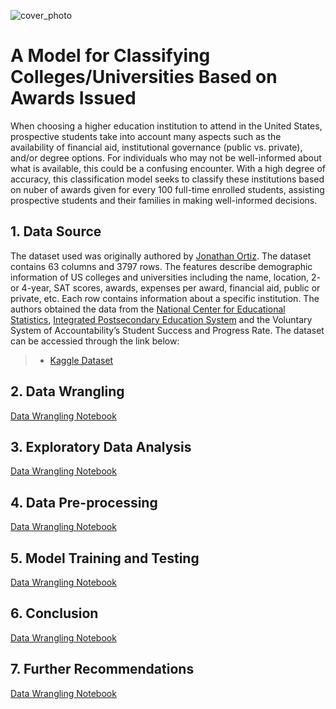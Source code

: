 ![cover_photo](Pictures\ai-generated-8774130_1280.jpg")
# A Model for Classifying Colleges/Universities Based on Awards Issued

When choosing a higher education institution to attend in the United States, prospective students take into account many aspects such as the availability of financial aid, institutional governance (public vs. private), and/or degree options. For individuals who may not be well-informed about what is available, this could be a confusing encounter. With a high degree of accuracy, this classification model seeks to classify these institutions based on nuber of awards given for every 100 full-time enrolled students, assisting prospective students and their families in making well-informed decisions.

## 1. Data Source

The dataset used was originally authored by [Jonathan Ortiz](https://data.world/databeats). The dataset contains 63 columns and 3797 rows. The features describe demographic information of US colleges and universities including the name, location, 2- or 4-year, SAT scores, awards, expenses per award, financial aid, public or private, etc. Each row contains information about a specific institution. The authors obtained the data from the [National Center for Educational Statistics](https://nces.ed.gov/), [Integrated Postsecondary Education System](https://nces.ed.gov/ipeds/) and the Voluntary System of Accountability’s Student Success and Progress Rate. The dataset can be accessied through the link below:

> * [Kaggle Dataset](https://www.kaggle.com/datasets/thedevastator/boost-student-success-with-college-completion-da/data?select=cc_institution_details.csv)

## 2. Data Wrangling

[Data Wrangling Notebook](HigherEd_Awards_Capstone_Project/HigherEd_Awards_Data_Wrangling.ipynb) 

## 3. Exploratory Data Analysis
[Data Wrangling Notebook](HigherEd_Awards_Capstone_Project/HigherEd_Awards_Data_Wrangling.ipynb)

## 4. Data Pre-processing
[Data Wrangling Notebook](HigherEd_Awards_Capstone_Project/HigherEd_Awards_Data_Wrangling.ipynb) 

## 5. Model Training and Testing
[Data Wrangling Notebook](HigherEd_Awards_Capstone_Project/HigherEd_Awards_Data_Wrangling.ipynb) 

## 6. Conclusion
[Data Wrangling Notebook](HigherEd_Awards_Capstone_Project/HigherEd_Awards_Data_Wrangling.ipynb) 

## 7. Further Recommendations
[Data Wrangling Notebook](HigherEd_Awards_Capstone_Project/HigherEd_Awards_Data_Wrangling.ipynb)
